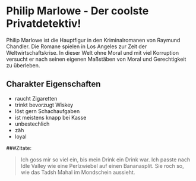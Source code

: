 # Philip Marlowe - Der coolste Privatdetektiv!

Philip Marlowe ist die Hauptfigur in den Kriminalromanen von Raymund Chandler.
Die Romane spielen in Los Angeles zur Zeit der Weltwirtschaftskrise. In dieser Welt ohne Moral und mit viel Korruption versucht er nach seinen eigenen Maßstäben von Moral und Gerechtigkeit zu überleben.  

## Charakter Eigenschaften

* raucht Zigaretten
* trinkt bevorzugt Wiskey
* löst gern Schachaufgaben
* ist meistens knapp bei Kasse
* unbestechlich
* zäh
* loyal

###Zitate:
> Ich goss mir so viel ein, bis mein Drink ein Drink war.
> Ich passte nach Idle Valley wie eine Perlzwiebel auf einen Bananasplit. 
> Sie roch so, wie das Tadsh Mahal im Mondschein aussieht.
